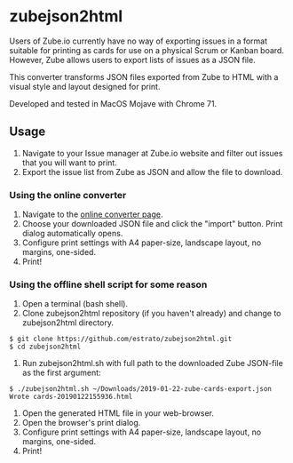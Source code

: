 # zubejson2html

Users of Zube.io currently have no way of exporting issues in a format suitable for printing as cards for use on a physical Scrum or Kanban board. However, Zube allows users to export lists of issues as a JSON file.

This converter transforms JSON files exported from Zube to HTML with a visual style and layout designed for print.

Developed and tested in MacOS Mojave with Chrome 71.

## Usage

1. Navigate to your Issue manager at Zube.io website and filter out issues that you will want to print.
1. Export the issue list from Zube as JSON and allow the file to download.

### Using the online converter

1. Navigate to the [online converter page](https://estrato.github.io/zubejson2html/).
1. Choose your downloaded JSON file and click the "import" button. Print dialog automatically opens.
1. Configure print settings with A4 paper-size, landscape layout, no margins, one-sided.
1. Print!

### Using the offline shell script for some reason

1. Open a terminal (bash shell).
1. Clone zubejson2html repository (if you haven't already) and change to zubejson2html directory.
  ```
  $ git clone https://github.com/estrato/zubejson2html.git
  $ cd zubejson2html
  ```
1. Run zubejson2html.sh with full path to the downloaded Zube JSON-file as the first argument:
  ```
  $ ./zubejson2html.sh ~/Downloads/2019-01-22-zube-cards-export.json
  Wrote cards-20190122155936.html
  ```
1. Open the generated HTML file in your web-browser.
1. Open the browser's print dialog.
1. Configure print settings with A4 paper-size, landscape layout, no margins, one-sided.
1. Print!
